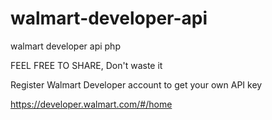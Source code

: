 # walmart-developer-api
walmart developer api php

FEEL FREE TO SHARE, Don't waste it

Register Walmart Developer account to get your own API key

https://developer.walmart.com/#/home
